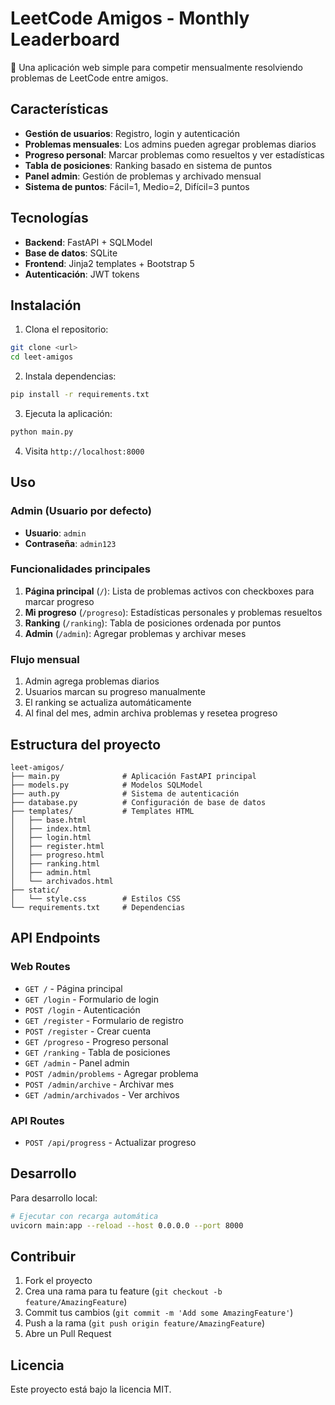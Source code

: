 # LeetCode Amigos - Monthly Leaderboard

🎯 Una aplicación web simple para competir mensualmente resolviendo problemas de LeetCode entre amigos.

## Características

- **Gestión de usuarios**: Registro, login y autenticación
- **Problemas mensuales**: Los admins pueden agregar problemas diarios
- **Progreso personal**: Marcar problemas como resueltos y ver estadísticas
- **Tabla de posiciones**: Ranking basado en sistema de puntos
- **Panel admin**: Gestión de problemas y archivado mensual
- **Sistema de puntos**: Fácil=1, Medio=2, Difícil=3 puntos

## Tecnologías

- **Backend**: FastAPI + SQLModel
- **Base de datos**: SQLite
- **Frontend**: Jinja2 templates + Bootstrap 5
- **Autenticación**: JWT tokens

## Instalación

1. Clona el repositorio:
```bash
git clone <url>
cd leet-amigos
```

2. Instala dependencias:
```bash
pip install -r requirements.txt
```

3. Ejecuta la aplicación:
```bash
python main.py
```

4. Visita `http://localhost:8000`

## Uso

### Admin (Usuario por defecto)
- **Usuario**: `admin`
- **Contraseña**: `admin123`

### Funcionalidades principales

1. **Página principal** (`/`): Lista de problemas activos con checkboxes para marcar progreso
2. **Mi progreso** (`/progreso`): Estadísticas personales y problemas resueltos
3. **Ranking** (`/ranking`): Tabla de posiciones ordenada por puntos
4. **Admin** (`/admin`): Agregar problemas y archivar meses

### Flujo mensual

1. Admin agrega problemas diarios
2. Usuarios marcan su progreso manualmente
3. El ranking se actualiza automáticamente
4. Al final del mes, admin archiva problemas y resetea progreso

## Estructura del proyecto

```
leet-amigos/
├── main.py              # Aplicación FastAPI principal
├── models.py            # Modelos SQLModel
├── auth.py              # Sistema de autenticación
├── database.py          # Configuración de base de datos
├── templates/           # Templates HTML
│   ├── base.html
│   ├── index.html
│   ├── login.html
│   ├── register.html
│   ├── progreso.html
│   ├── ranking.html
│   ├── admin.html
│   └── archivados.html
├── static/
│   └── style.css        # Estilos CSS
└── requirements.txt     # Dependencias
```

## API Endpoints

### Web Routes
- `GET /` - Página principal
- `GET /login` - Formulario de login
- `POST /login` - Autenticación
- `GET /register` - Formulario de registro
- `POST /register` - Crear cuenta
- `GET /progreso` - Progreso personal
- `GET /ranking` - Tabla de posiciones
- `GET /admin` - Panel admin
- `POST /admin/problems` - Agregar problema
- `POST /admin/archive` - Archivar mes
- `GET /admin/archivados` - Ver archivos

### API Routes
- `POST /api/progress` - Actualizar progreso

## Desarrollo

Para desarrollo local:

```bash
# Ejecutar con recarga automática
uvicorn main:app --reload --host 0.0.0.0 --port 8000
```

## Contribuir

1. Fork el proyecto
2. Crea una rama para tu feature (`git checkout -b feature/AmazingFeature`)
3. Commit tus cambios (`git commit -m 'Add some AmazingFeature'`)
4. Push a la rama (`git push origin feature/AmazingFeature`)
5. Abre un Pull Request

## Licencia

Este proyecto está bajo la licencia MIT.